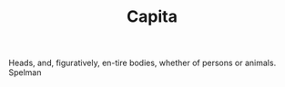---
title: Capita
letter: C
permalink: "/definitions/bld-capita.html"
body: Heads, and, figuratively, en-tire bodies, whether of persons or animals. Spelman
published_at: '2018-07-07'
source: Black's Law Dictionary 2nd Ed (1910)
layout: post
---